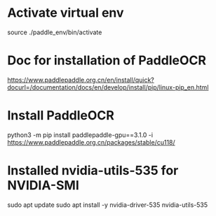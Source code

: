 # Activate virtual env
source ./paddle_env/bin/activate

# Doc for installation of PaddleOCR 
https://www.paddlepaddle.org.cn/en/install/quick?docurl=/documentation/docs/en/develop/install/pip/linux-pip_en.html

# Install PaddleOCR
python3 -m pip install paddlepaddle-gpu==3.1.0 -i https://www.paddlepaddle.org.cn/packages/stable/cu118/


# Installed nvidia-utils-535 for NVIDIA-SMI
sudo apt update
sudo apt install -y nvidia-driver-535 nvidia-utils-535

